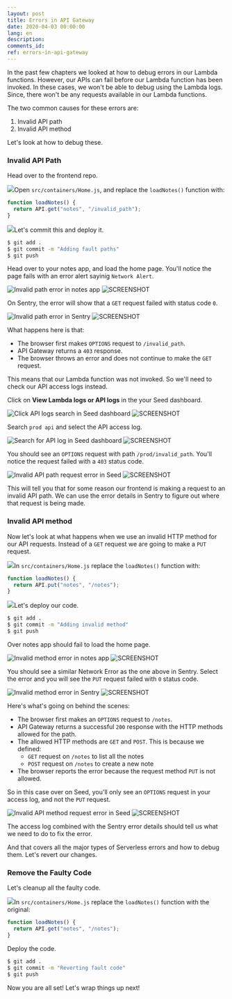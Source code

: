```yaml
---
layout: post
title: Errors in API Gateway
date: 2020-04-03 00:00:00
lang: en
description: 
comments_id: 
ref: errors-in-api-gateway
---
```


In the past few chapters we looked at how to debug errors in our Lambda functions. However, our APIs can fail before our Lambda function has been invoked. In these cases, we won't be able to debug using the Lambda logs. Since, there won't be any requests available in our Lambda functions.

The two common causes for these errors are:

1. Invalid API path
2. Invalid API method

Let's look at how to debug these.

### Invalid API Path

Head over to the frontend repo.

<img class="code-marker" src="/assets/s.png" />Open `src/containers/Home.js`, and replace the `loadNotes()` function with:

``` javascript
function loadNotes() {
  return API.get("notes", "/invalid_path");
}
```

<img class="code-marker" src="/assets/s.png" />Let's commit this and deploy it.

``` bash
$ git add .
$ git commit -m "Adding fault paths"
$ git push
```

Head over to your notes app, and load the home page. You'll notice the page fails with an error alert sayinig `Network Alert`.

![Invalid path error in notes app](/assets/monitor-debug-errors/invalid-path-error-in-notes-app.png)
![SCREENSHOT](https://i.imgur.com/2aRFFYg.png)

On Sentry, the error will show that a `GET` request failed with status code `0`.

![Invalid path error in Sentry](/assets/monitor-debug-errors/invalid-path-error-in-sentry.png)
![SCREENSHOT](https://i.imgur.com/ImX8Biv.png)

What happens here is that:
- The browser first makes `OPTIONS` request to `/invalid_path`.
- API Gateway returns a `403` response.
- The browser throws an error and does not continue to make the `GET` request.

This means that our Lambda function was not invoked. So we'll need to check our API access logs instead.

Click on **View Lambda logs or API logs** in the your Seed dashboard.

![Click API logs search in Seed dashboard](/assets/monitor-debug-errors/click-api-logs-search-in-seed-dashboard.png)
![SCREENSHOT](https://i.imgur.com/GSTIKBX.png)

Search `prod api` and select the API access log.

![Search for API log in Seed dashboard](/assets/monitor-debug-errors/search-for-api-log-in-seed-dashboard.png)
![SCREENSHOT](https://i.imgur.com/EoEuMrH.png)

You should see an `OPTIONS` request with path `/prod/invalid_path`. You'll notice the request failed with a `403` status code.

![Invalid API path request error in Seed](/assets/monitor-debug-errors/invalid-api-path-request-error-in-seed.png)
![SCREENSHOT](https://i.imgur.com/icxyKr4.png)

This will tell you that for some reason our frontend is making a request to an invalid API path. We can use the error details in Sentry to figure out where that request is being made.

### Invalid API method

Now let's look at what happens when we use an invalid HTTP method for our API requests. Instead of a `GET` request we are going to make a `PUT` request.

<img class="code-marker" src="/assets/s.png" />In `src/containers/Home.js` replace the `loadNotes()` function with:

``` javascript
function loadNotes() {
  return API.put("notes", "/notes");
}
```

<img class="code-marker" src="/assets/s.png" />Let's deploy our code.

``` bash
$ git add .
$ git commit -m "Adding invalid method"
$ git push
```

Over notes app should fail to load the home page.

![Invalid method error in notes app](/assets/monitor-debug-errors/invalid-method-error-in-notes-app.png)
![SCREENSHOT](https://i.imgur.com/2aRFFYg.png)

You should see a similar Network Error as the one above in Sentry. Select the error and you will see the `PUT` request failed with `0` status code.

![Invalid method error in Sentry](/assets/monitor-debug-errors/invalid-method-error-in-sentry.png)
![SCREENSHOT](https://i.imgur.com/ImX8Biv.png)

Here's what's going on behind the scenes:
- The browser first makes an `OPTIONS` request to `/notes`.
- API Gateway returns a successful `200` response with the HTTP methods allowed for the path.
- The allowed HTTP methods are `GET` and `POST`. This is because we defined:
  - `GET` request on `/notes` to list all the notes
  - `POST` request on `/notes` to create a new note
- The browser reports the error because the request method `PUT` is not allowed.

So in this case over on Seed, you'll only see an `OPTIONS` request in your access log, and not the `PUT` request.

![Invalid API method request error in Seed](/assets/monitor-debug-errors/invalid-api-method-request-error-in-seed.png)
![SCREENSHOT](https://i.imgur.com/2C3Uvz3.png)

The access log combined with the Sentry error details should tell us what we need to do to fix the error. 

And that covers all the major types of Serverless errors and how to debug them. Let's revert our changes.

### Remove the Faulty Code

Let's cleanup all the faulty code.

<img class="code-marker" src="/assets/s.png" />In `src/containers/Home.js` replace the `loadNotes()` function with the original:

``` javascript
function loadNotes() {
  return API.get("notes", "/notes");
}
```

Deploy the code.

``` bash
$ git add .
$ git commit -m "Reverting fault code"
$ git push
```

Now you are all set! Let's wrap things up next!
